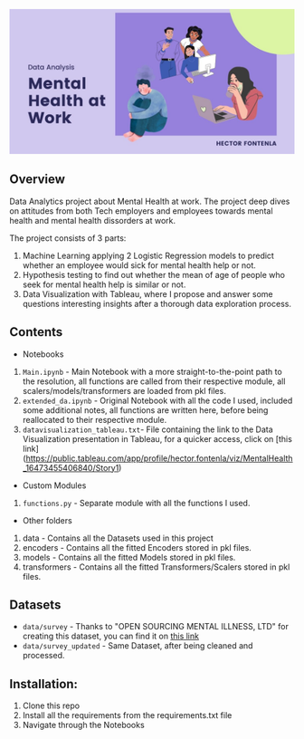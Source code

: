 ![](images/banner.jpg)

## Overview

Data Analytics project about Mental Health at work. The project deep dives on attitudes from both Tech employers and employees towards mental health and mental health dissorders at work.

The project consists of 3 parts: 

1. Machine Learning applying 2 Logistic Regression models to predict whether an employee would sick for mental health help or not.
2. Hypothesis testing to find out whether the mean of age of people who seek for mental health help is similar or not.
3. Data Visualization with Tableau, where I propose and answer some questions interesting insights after a thorough data exploration process.

## Contents

- Notebooks
1. `Main.ipynb` - Main Notebook with a more straight-to-the-point path to the resolution, all functions are called from their respective module, all scalers/models/transformers are loaded from pkl files.
2. `extended_da.ipynb` - Original Notebook with all the code I used, included some additional notes, all functions are written here, before being reallocated to their respective module.
3. `datavisualization_tableau.txt`- File containing the link to the Data Visualization presentation in Tableau, for a quicker access, click on [this link]
(https://public.tableau.com/app/profile/hector.fontenla/viz/MentalHealth_16473455406840/Story1)

- Custom Modules
1. `functions.py` - Separate module with all the functions I used.

- Other folders
1. data - Contains all the Datasets used in this project
2. encoders - Contains all the fitted Encoders stored in pkl files.
3. models - Contains all the fitted Models stored in pkl files.
4. transformers - Contains all the fitted Transformers/Scalers stored in pkl files.

## Datasets

-  `data/survey` - Thanks to "OPEN SOURCING MENTAL ILLNESS, LTD" for creating this dataset, you can find it on [this link](https://www.kaggle.com/datasets/osmi/mental-health-in-tech-survey)
-  `data/survey_updated` - Same Dataset, after being cleaned and processed.

## Installation:

1. Clone this repo
2. Install all the requirements from the requirements.txt file
3. Navigate through the Notebooks



